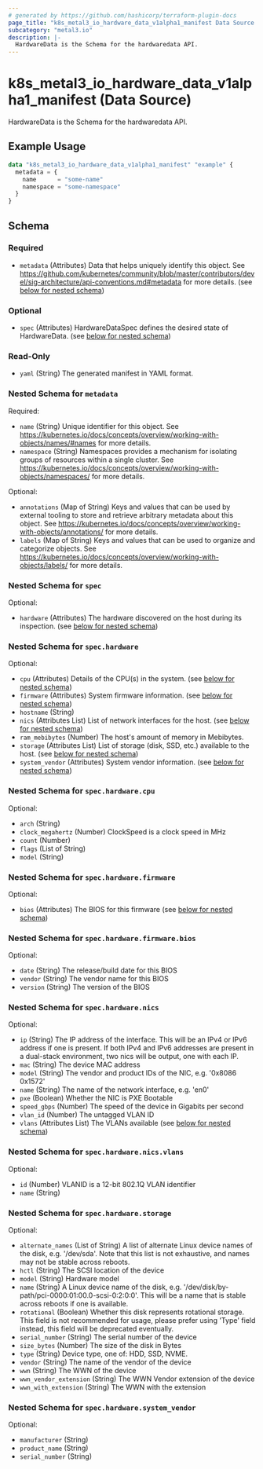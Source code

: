 ```yaml
---
# generated by https://github.com/hashicorp/terraform-plugin-docs
page_title: "k8s_metal3_io_hardware_data_v1alpha1_manifest Data Source - terraform-provider-k8s"
subcategory: "metal3.io"
description: |-
  HardwareData is the Schema for the hardwaredata API.
---
```


# k8s_metal3_io_hardware_data_v1alpha1_manifest (Data Source)

HardwareData is the Schema for the hardwaredata API.

## Example Usage

```terraform
data "k8s_metal3_io_hardware_data_v1alpha1_manifest" "example" {
  metadata = {
    name      = "some-name"
    namespace = "some-namespace"
  }
}
```

<!-- schema generated by tfplugindocs -->
## Schema

### Required

- `metadata` (Attributes) Data that helps uniquely identify this object. See https://github.com/kubernetes/community/blob/master/contributors/devel/sig-architecture/api-conventions.md#metadata for more details. (see [below for nested schema](#nestedatt--metadata))

### Optional

- `spec` (Attributes) HardwareDataSpec defines the desired state of HardwareData. (see [below for nested schema](#nestedatt--spec))

### Read-Only

- `yaml` (String) The generated manifest in YAML format.

<a id="nestedatt--metadata"></a>
### Nested Schema for `metadata`

Required:

- `name` (String) Unique identifier for this object. See https://kubernetes.io/docs/concepts/overview/working-with-objects/names/#names for more details.
- `namespace` (String) Namespaces provides a mechanism for isolating groups of resources within a single cluster. See https://kubernetes.io/docs/concepts/overview/working-with-objects/namespaces/ for more details.

Optional:

- `annotations` (Map of String) Keys and values that can be used by external tooling to store and retrieve arbitrary metadata about this object. See https://kubernetes.io/docs/concepts/overview/working-with-objects/annotations/ for more details.
- `labels` (Map of String) Keys and values that can be used to organize and categorize objects. See https://kubernetes.io/docs/concepts/overview/working-with-objects/labels/ for more details.


<a id="nestedatt--spec"></a>
### Nested Schema for `spec`

Optional:

- `hardware` (Attributes) The hardware discovered on the host during its inspection. (see [below for nested schema](#nestedatt--spec--hardware))

<a id="nestedatt--spec--hardware"></a>
### Nested Schema for `spec.hardware`

Optional:

- `cpu` (Attributes) Details of the CPU(s) in the system. (see [below for nested schema](#nestedatt--spec--hardware--cpu))
- `firmware` (Attributes) System firmware information. (see [below for nested schema](#nestedatt--spec--hardware--firmware))
- `hostname` (String)
- `nics` (Attributes List) List of network interfaces for the host. (see [below for nested schema](#nestedatt--spec--hardware--nics))
- `ram_mebibytes` (Number) The host's amount of memory in Mebibytes.
- `storage` (Attributes List) List of storage (disk, SSD, etc.) available to the host. (see [below for nested schema](#nestedatt--spec--hardware--storage))
- `system_vendor` (Attributes) System vendor information. (see [below for nested schema](#nestedatt--spec--hardware--system_vendor))

<a id="nestedatt--spec--hardware--cpu"></a>
### Nested Schema for `spec.hardware.cpu`

Optional:

- `arch` (String)
- `clock_megahertz` (Number) ClockSpeed is a clock speed in MHz
- `count` (Number)
- `flags` (List of String)
- `model` (String)


<a id="nestedatt--spec--hardware--firmware"></a>
### Nested Schema for `spec.hardware.firmware`

Optional:

- `bios` (Attributes) The BIOS for this firmware (see [below for nested schema](#nestedatt--spec--hardware--firmware--bios))

<a id="nestedatt--spec--hardware--firmware--bios"></a>
### Nested Schema for `spec.hardware.firmware.bios`

Optional:

- `date` (String) The release/build date for this BIOS
- `vendor` (String) The vendor name for this BIOS
- `version` (String) The version of the BIOS



<a id="nestedatt--spec--hardware--nics"></a>
### Nested Schema for `spec.hardware.nics`

Optional:

- `ip` (String) The IP address of the interface. This will be an IPv4 or IPv6 address if one is present. If both IPv4 and IPv6 addresses are present in a dual-stack environment, two nics will be output, one with each IP.
- `mac` (String) The device MAC address
- `model` (String) The vendor and product IDs of the NIC, e.g. '0x8086 0x1572'
- `name` (String) The name of the network interface, e.g. 'en0'
- `pxe` (Boolean) Whether the NIC is PXE Bootable
- `speed_gbps` (Number) The speed of the device in Gigabits per second
- `vlan_id` (Number) The untagged VLAN ID
- `vlans` (Attributes List) The VLANs available (see [below for nested schema](#nestedatt--spec--hardware--nics--vlans))

<a id="nestedatt--spec--hardware--nics--vlans"></a>
### Nested Schema for `spec.hardware.nics.vlans`

Optional:

- `id` (Number) VLANID is a 12-bit 802.1Q VLAN identifier
- `name` (String)



<a id="nestedatt--spec--hardware--storage"></a>
### Nested Schema for `spec.hardware.storage`

Optional:

- `alternate_names` (List of String) A list of alternate Linux device names of the disk, e.g. '/dev/sda'. Note that this list is not exhaustive, and names may not be stable across reboots.
- `hctl` (String) The SCSI location of the device
- `model` (String) Hardware model
- `name` (String) A Linux device name of the disk, e.g. '/dev/disk/by-path/pci-0000:01:00.0-scsi-0:2:0:0'. This will be a name that is stable across reboots if one is available.
- `rotational` (Boolean) Whether this disk represents rotational storage. This field is not recommended for usage, please prefer using 'Type' field instead, this field will be deprecated eventually.
- `serial_number` (String) The serial number of the device
- `size_bytes` (Number) The size of the disk in Bytes
- `type` (String) Device type, one of: HDD, SSD, NVME.
- `vendor` (String) The name of the vendor of the device
- `wwn` (String) The WWN of the device
- `wwn_vendor_extension` (String) The WWN Vendor extension of the device
- `wwn_with_extension` (String) The WWN with the extension


<a id="nestedatt--spec--hardware--system_vendor"></a>
### Nested Schema for `spec.hardware.system_vendor`

Optional:

- `manufacturer` (String)
- `product_name` (String)
- `serial_number` (String)
